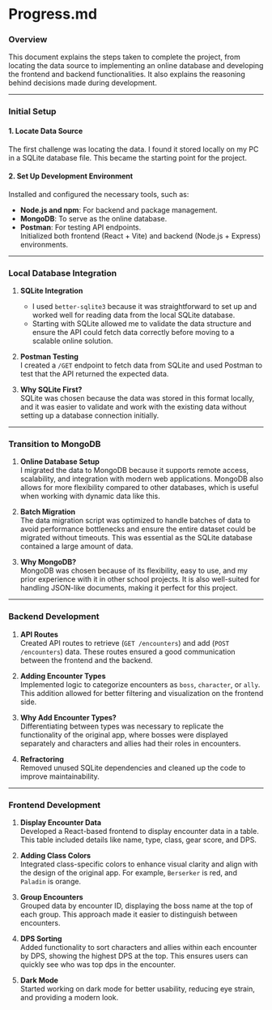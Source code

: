 # **Progress.md**

### **Overview**

This document explains the steps taken to complete the project, from locating the data source to implementing an online database and developing the frontend and backend functionalities. It also explains the reasoning behind decisions made during development.

---

### **Initial Setup**

#### 1. **Locate Data Source**

The first challenge was locating the data. I found it stored locally on my PC in a SQLite database file. This became the starting point for the project.

#### 2. **Set Up Development Environment**

Installed and configured the necessary tools, such as:

- **Node.js and npm**: For backend and package management.
- **MongoDB**: To serve as the online database.
- **Postman**: For testing API endpoints. <br>
  Initialized both frontend (React + Vite) and backend (Node.js + Express) environments.

---

### **Local Database Integration**

1. **SQLite Integration** <br>

   - I used `better-sqlite3` because it was straightforward to set up and worked well for reading data from the local SQLite database.
   - Starting with SQLite allowed me to validate the data structure and ensure the API could fetch data correctly before moving to a scalable online solution.

2. **Postman Testing** <br>
   I created a `/GET` endpoint to fetch data from SQLite and used Postman to test that the API returned the expected data.

3. **Why SQLite First?** <br>
   SQLite was chosen because the data was stored in this format locally, and it was easier to validate and work with the existing data without setting up a database connection initially.

---

### **Transition to MongoDB**

1. **Online Database Setup** <br>
   I migrated the data to MongoDB because it supports remote access, scalability, and integration with modern web applications. MongoDB also allows for more flexibility compared to other databases, which is useful when working with dynamic data like this.

2. **Batch Migration** <br>
   The data migration script was optimized to handle batches of data to avoid performance bottlenecks and ensure the entire dataset could be migrated without timeouts. This was essential as the SQLite database contained a large amount of data.

3. **Why MongoDB?** <br>
   MongoDB was chosen because of its flexibility, easy to use, and my prior experience with it in other school projects. It is also well-suited for handling JSON-like documents, making it perfect for this project.

---

### **Backend Development**

1. **API Routes** <br>
   Created API routes to retrieve (`GET /encounters`) and add (`POST /encounters`) data. These routes ensured a good communication between the frontend and the backend.

2. **Adding Encounter Types** <br>
   Implemented logic to categorize encounters as `boss`, `character`, or `ally`. This addition allowed for better filtering and visualization on the frontend side.

3. **Why Add Encounter Types?** <br>
   Differentiating between types was necessary to replicate the functionality of the original app, where bosses were displayed separately and characters and allies had their roles in encounters.

4. **Refractoring** <br>
   Removed unused SQLite dependencies and cleaned up the code to improve maintainability.

---

### **Frontend Development**

1. **Display Encounter Data** <br>
   Developed a React-based frontend to display encounter data in a table. This table included details like name, type, class, gear score, and DPS.

2. **Adding Class Colors** <br>
   Integrated class-specific colors to enhance visual clarity and align with the design of the original app. For example, `Berserker` is red, and `Paladin` is orange.

3. **Group Encounters** <br>
   Grouped data by encounter ID, displaying the boss name at the top of each group. This approach made it easier to distinguish between encounters.

4. **DPS Sorting** <br>
   Added functionality to sort characters and allies within each encounter by DPS, showing the highest DPS at the top. This ensures users can quickly see who was top dps in the encounter.

5. **Dark Mode** <br>
   Started working on dark mode for better usability, reducing eye strain, and providing a modern look.
